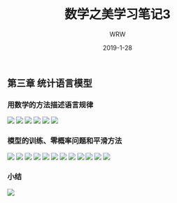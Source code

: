 ﻿---
layout:     post
title:      数学之美学习笔记3
subtitle:   
date:       2019-1-28
author:     WRW
header-img: img/post-bg-desk.jpg
catalog: true
tags:
    - NLP
---


## 第三章 统计语言模型

### 用数学的方法描述语言规律
![](https://ObliviousToZero.github.io/img/2019-1-27-数学之美学习笔记3/1.png)
![](https://ObliviousToZero.github.io/img/2019-1-27-数学之美学习笔记3/2.png)
![](https://ObliviousToZero.github.io/img/2019-1-27-数学之美学习笔记3/3.png)
![](https://ObliviousToZero.github.io/img/2019-1-27-数学之美学习笔记3/4.png)
![](https://ObliviousToZero.github.io/img/2019-1-27-数学之美学习笔记3/5.png)
![](https://ObliviousToZero.github.io/img/2019-1-27-数学之美学习笔记3/6.png)

### 模型的训练、零概率问题和平滑方法
![](https://ObliviousToZero.github.io/img/2019-1-27-数学之美学习笔记3/7.png)
![](https://ObliviousToZero.github.io/img/2019-1-27-数学之美学习笔记3/8.png)
![](https://ObliviousToZero.github.io/img/2019-1-27-数学之美学习笔记3/9.png)
![](https://ObliviousToZero.github.io/img/2019-1-27-数学之美学习笔记3/10.png)
![](https://ObliviousToZero.github.io/img/2019-1-27-数学之美学习笔记3/11.png)
![](https://ObliviousToZero.github.io/img/2019-1-27-数学之美学习笔记3/12.png)
![](https://ObliviousToZero.github.io/img/2019-1-27-数学之美学习笔记3/13.png)
![](https://ObliviousToZero.github.io/img/2019-1-27-数学之美学习笔记3/14.png)
![](https://ObliviousToZero.github.io/img/2019-1-27-数学之美学习笔记3/15.png)
![](https://ObliviousToZero.github.io/img/2019-1-27-数学之美学习笔记3/16.png)
![](https://ObliviousToZero.github.io/img/2019-1-27-数学之美学习笔记3/17.png)
![](https://ObliviousToZero.github.io/img/2019-1-27-数学之美学习笔记3/18.png)

### 小结
![](https://ObliviousToZero.github.io/img/2019-1-27-数学之美学习笔记3/19.png)
